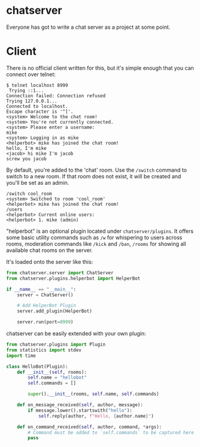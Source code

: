 # chatserver

Everyone has got to write a chat server as a project at some point.

# Client

There is no official client written for this, but it's simple enough that you can connect over telnet:

```
$ telnet localhost 8999
 Trying ::1...
Connection failed: Connection refused
Trying 127.0.0.1...
Connected to localhost.
Escape character is '^]'.
<system> Welcome to the chat room!
<system> You're not currently connected.
<system> Please enter a username:
mike
<system> Logging in as mike
<helperbot> mike has joined the chat room!
hello, I'm mike
<jacob> hi mike I'm jacob
screw you jacob
```

By default, you're added to the 'chat' room. Use the `/switch` command to switch to a new room. If that room does not exist, it will be created and you'll be set as an admin.

```
/switch cool_room
<system> Switched to room 'cool_room'
<helperbot> mike has joined the chat room!
/users
<helperbot> Current online users:
<helperbot> 1. mike (admin)
```

"helperbot" is an optional plugin located under `chatserver/plugins`. It offers some basic utility commands such as `/w` for whispering to users across rooms, moderation commands like `/kick` and `/ban`, `/rooms` for showing all available chat rooms on the server.

It's loaded onto the server like this:

```py
from chatserver.server import ChatServer
from chatserver.plugins.helperbot import HelperBot

if __name__ == "__main__":
    server = ChatServer()

    # Add HelperBot Plugin
    server.add_plugin(HelperBot)

    server.run(port=8999)
```

chatserver can be easily extended with your own plugin:

```py
from chatserver.plugins import Plugin
from statistics import stdev
import time

class HelloBot(Plugin):
    def __init__(self, rooms):
        self.name = "hellobot"
        self.commands = []

        super().__init__(rooms, self.name, self.commands)

    def on_message_received(self, author, message):
        if message.lower().startswith("hello"):
            self.reply(author, f"Hello, {author.name}")

    def on_command_received(self, author, command, *args):
        # Command must be added to `self.commands` to be captured here
        pass
```